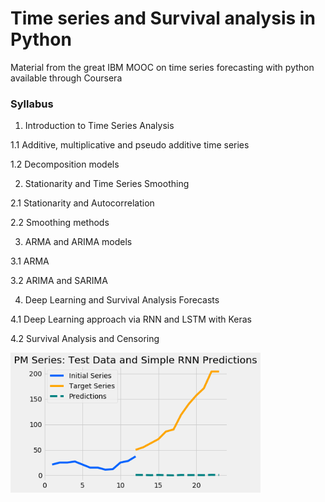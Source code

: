 # Time series and Survival analysis in Python

Material from the great IBM MOOC on time series forecasting with python available through Coursera

### Syllabus

1. Introduction to Time Series Analysis

1.1 Additive, multiplicative and pseudo additive time series

1.2 Decomposition models


2. Stationarity and Time Series Smoothing

2.1 Stationarity and Autocorrelation

2.2 Smoothing methods


3. ARMA and ARIMA models

3.1 ARMA

3.2 ARIMA and SARIMA


4. Deep Learning and Survival Analysis Forecasts

4.1 Deep Learning approach via RNN and LSTM with Keras

4.2 Survival Analysis and Censoring


<img src="/assets/ts1.png" width="400">
